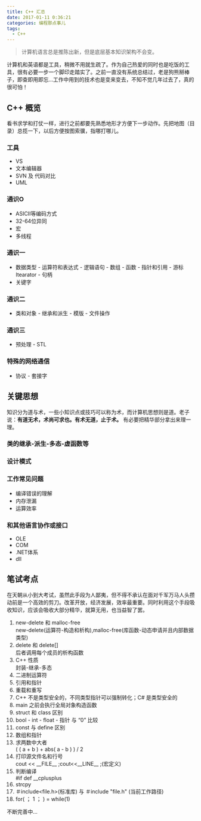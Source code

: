 ```yaml
---
title: C++ 汇总
date: 2017-01-11 0:36:21
categories: 编程那点事儿
tags:
  - C++
---
```

<blockquote class="blockquote-center">计算机语言总是推陈出新，但是底层基本知识架构不会变。
</blockquote>

<!--more-->
计算机和英语都是工具，稍微不用就生疏了。作为自己热爱的同时也是吃饭的工具，很有必要一步一个脚印走踏实了。之前一直没有系统总结过，老是狗熊掰棒子，即查即用即忘...工作中用到的技术也是变来变去，不知不觉几年过去了，真的很可怕！

## C++ 概览

看书求学和打仗一样，进行之前都要先熟悉地形才方便下一步动作。先把地图（目录）总揽一下，以后方便按图索骥，指哪打哪儿。

### 工具
- VS
- 文本编辑器
- SVN 及 代码对比
- UML

### 通识O
- ASICII等编码方式
- 32-64位异同
- 宏
- 多线程

### 通识一
- 数据类型 - 运算符和表达式 - 逻辑语句 - 数组 - 函数 - 指针和引用 - 游标Itearator - 句柄
- 关键字

### 通识二
- 类和对象 - 继承和派生 - 模版 - 文件操作

### 通识三
- 预处理 - STL

### 特殊的网络通信
- 协议 - 套接字

## 关键思想

知识分为道与术，一些小知识点或技巧可以称为术，而计算机思想则是道。老子说：**有道无术，术尚可求也。有术无道，止于术。** 有必要把精华部分拿出来理一理。

### 类的继承-派生-多态-虚函数等

### 设计模式

### 工作常见问题
- 编译错误的理解
- 内存泄漏
- 运算效率

### 和其他语言协作或接口
- OLE
- COM
- .NET体系
- dll

## 笔试考点

在天朝从小到大考试，虽然此手段为人鄙夷，但不得不承认在面对千军万马人头攒动前是一个高效的剪刀。改革开放，经济发展，效率最重要。同时利用这个手段吸收知识，应该会吸收大部分精华，就算无用，也当益智了罢。
1. new-delete 和 malloc-free  
 new-delete(运算符-构造和析构),malloc-free(库函数-动态申请并且内部数据类型)
2. delete 和 delete[]  
 后者调用每个成员的析构函数
3. C++ 性质  
 封装-继承-多态
4. 二进制运算符  
5. 引用和指针  
6. 重载和重写  
7. C++ 不是类型安全的，不同类型指针可以强制转化；C# 是类型安全的  
8. main 之前会执行全局对象构造函数  
9. struct 和 class 区别  
10. bool - int - float - 指针 与 “0” 比较  
11. const 与 define 区别  
12. 数组和指针  
13. 求两数中大者  
 ( ( a + b ) + abs( a - b ) ) / 2
14. 打印源文件名和行号  
 cout << \_\_FILE\_\_ ;cout<<\_\_LINE\_\_ ;(宏定义)
15. 判断编译  
 #if def \_\_cplusplus
16. strcpy  
17. ＃include<file.h>(标准库) 与 ＃include "file.h" (当前工作路径)  
18. for( ； 1 ； ) =  while(1)  





不断完善中...
